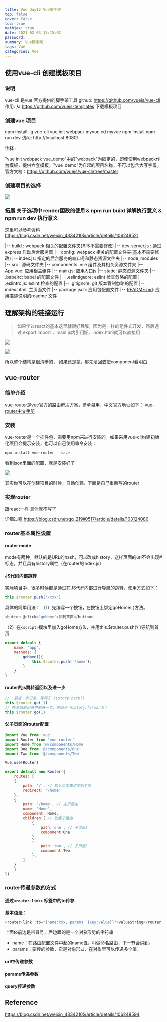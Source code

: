 ```yaml
---
title: Vue day12 Vue脚手架
top: false
cover: false
toc: true
mathjax: true
date: 2021-02-03 13:15:02
password:
summary: Vue脚手架
tags: Vue
categories: Vue
---
```


## 使用vue-cli 创建模板项目

###  说明
vue-cli 是vue 官方提供的脚手架工具
github: https://github.com/vuejs/vue-cli
作用: 从 https://github.com/vuejs-templates 下载模板项目

### 创建vue 项目
npm install -g vue-cli
vue init webpack myvue
cd myvue
npm install
npm run dev
访问: http://localhost:8080/

注释：

"vue init webpack vue_demo"中的"webpack"为固定的，即使使用webpack作为模板，提供六套模板。"vue_demo"为自起的项目名称，不可以包含大写字母。
官方文档：https://github.com/vuejs/vue-cli/tree/master

### 创建项目的选择

![](Vue-day12/image-20210206222511498.png)



### 拓展 关于选项中  render函数的使用 & npm run build 详解执行意义  & npm run dev 执行意义 

这里可以参考资料 https://blog.csdn.net/weixin_43342105/article/details/106248521

|-- build : webpack 相关的配置文件夹(基本不需要修改)
|-- dev-server.js : 通过express 启动后台服务器
|-- config: webpack 相关的配置文件夹(基本不需要修改)
|-- index.js: 指定的后台服务的端口号和静态资源文件夹
|-- node_modules
|-- src : 源码文件夹
|-- components: vue 组件及其相关资源文件夹
|-- App.vue: 应用根主组件
|-- main.js: 应用入口js
|-- static: 静态资源文件夹
|-- .babelrc: babel 的配置文件
|-- .eslintignore: eslint 检查忽略的配置
|-- .eslintrc.js: eslint 检查的配置
|-- .gitignore: git 版本管制忽略的配置
|-- index.html: 主页面文件
|-- package.json: 应用包配置文件
|-- [README.md](http://readme.md/): 应用描述说明的readme 文件

## 理解架构的链接运行

> 如果学过react的基本这里就很好理解，因为是一样的组件式开发，然后通过 export import ，main.js内引用好，index.html就可以直接用

![](Vue-day12/image-20210207133744445.png)

![](Vue-day12/image-20210207133844473.png)

所以整个结构是很清晰的， 如果还是蒙，那先滚回去把component看明白

## vue-router

###  简单介绍

vue-router是vue官方的路由解决方案，简单易用，中文官方地址如下：
[vue-router中文手册](https://router.vuejs.org/zh/)

###  安装

vue-router是一个插件包，需要用npm来进行安装的。如果采用vue-cli构建初始化项目会提示安装，也可以自己使用命令安装：

```bash
npm install vue-router --save
```

看到json里面的配置，就是安装好了

![](Vue-day12/image-20210207141928825.png)

其实你可以在创建项目的时候，自动创建，下面是自己重新写的router

### 实现router 

跟react一样 具体就不写了 

详细过程 https://blog.csdn.net/qq_21980517/article/details/103124080 

### router基本属性设置

#### router mode 

mode有两种，默认的是URL的hash，可以改成history，这样页面的url不会出现#标志，并且具有history属性（在router的index.js）

#### JS代码内部跳转

实际项目中，很多时候都是通过在JS代码内部进行导航的跳转，使用方式如下：

```javascript
this.$router.push('/xxx')
```

具体的简单用法：
（1）先编写一个按钮，在按钮上绑定goHome( )方法。

```javascript
<button @click="goHome">回到首页</button>
```

（2）在`<script>`模块里加入goHome方法，并用this.$router.push(‘/’)导航到首页

```javascript
export default {
    name: 'app',
    methods: {
        goHome(){
            this.$router.push('/home');
        }
    }
}
```

#### router的js跳转返回以及进一步

```javascript
//  后退一步记录，等同于 history.back()
this.$router.go(-1)
// 在浏览器记录中前进一步，等同于 history.forward()
this.$router.go(1)
```

#### 父子页面的router配置

```js
import Vue from 'vue'
import Router from 'vue-router'
import Home from '@/components/Home'
import One from '@/components/One' 
import Two from '@/components/Two'

Vue.use(Router)

export default new Router({
    routes: [
    {
        path: '/', // 默认页面重定向到主页
        redirect: '/home'
    },
    {
        path: '/home', // 主页路由
        name: 'Home',
        component: Home,
        children:[ // 嵌套子路由
            {
                path:'one', // 子页面1
                component:One
            },
            {
                path:'two', // 子页面2
                component:Two
            },
        ]
    }
    ]
})
```



### router传递参数的方式

#### 通过`<router-link>` 标签中的to传参

**基本语法：**

```javascript
<router-link :to="{name:xxx, params: {key:value}}">valueString</router-link>
```

上面to前边是带冒号，后边跟的是一个对象形势的字符串

- name：在路由配置文件中起的name值。叫做命名路由，下一节会讲到。
- params：要传的参数，它是对象形式，在对象里可以传递多个值。



#### url中传递参数

#### params传递参数

#### query传递参数





## Reference

 https://blog.csdn.net/weixin_43342105/article/details/106248594